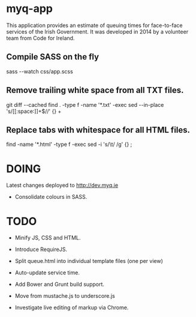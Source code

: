 myq-app
=======

This application provides an estimate of queuing times for face-to-face services of the Irish Government. It was developed in 2014 by a volunteer team from Code for Ireland.

Compile SASS on the fly
-----------------------
sass --watch css/app.scss

Remove trailing white space from all TXT files.
-----------------------------------------------
git diff --cached find . -type f -name '*.txt' -exec sed --in-place 's/[[:space:]]\+$//' {} \+

Replace tabs with whitespace for all HTML files.
------------------------------------------------
find -name '*.html' -type f -exec sed -i 's/\t/    /g' {} \;

DOING
=====

Latest changes deployed to http://dev.myq.ie

* Consolidate colours in SASS.

TODO
====

* Minify JS, CSS and HTML.

* Introduce RequireJS.

* Split queue.html into individual template files (one per view)

* Auto-update service time.

* Add Bower and Grunt build support.

* Move from mustache.js to underscore.js

* Investigate live editing of markup via Chrome.
